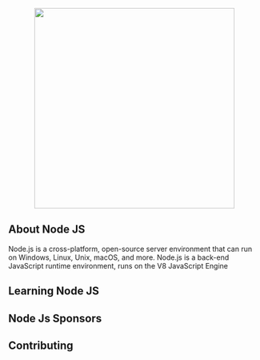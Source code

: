 <p align="center"><a href="https://nodejs.org" target="_blank"><img src="https://th.bing.com/th/id/OIP.29jQoZ-PwGSVpi1b-n2NOQHaE8?w=260&h=180&c=7&r=0&o=5&pid=1.7" width="400"></a></p>

## About Node JS

Node.js is a cross-platform, open-source server environment that can run on Windows, Linux, Unix, macOS, and more. Node.js is a back-end JavaScript runtime environment, runs on the V8 JavaScript Engine


## Learning Node JS

## Node Js Sponsors

## Contributing
